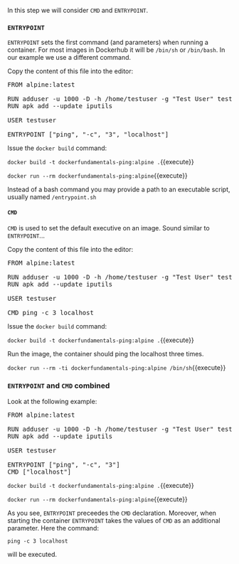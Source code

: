 In this step we will consider `CMD` and `ENTRYPOINT`.

### `ENTRYPOINT`

`ENTRYPOINT` sets the first command (and parameters) when running a container. For most images in Dockerhub it will be `/bin/sh` or `/bin/bash`. In our example we use a different command.

Copy the content of this file into the editor:

<pre class="file" data-filename="Dockerfile" data-target="replace">FROM alpine:latest

RUN adduser -u 1000 -D -h /home/testuser -g "Test User" testuser
RUN apk add --update iputils

USER testuser

ENTRYPOINT ["ping", "-c", "3", "localhost"]
</pre>

Issue the `docker build` command:

`docker build -t dockerfundamentals-ping:alpine .`{{execute}}

`docker run --rm dockerfundamentals-ping:alpine`{{execute}}

Instead of a bash command you may provide a path to an executable script, usually named `/entrypoint.sh`


#### `CMD`

`CMD` is used to set the default executive on an image. Sound similar to `ENTRYPOINT`... 

Copy the content of this file into the editor:

<pre class="file" data-filename="Dockerfile" data-target="replace">FROM alpine:latest

RUN adduser -u 1000 -D -h /home/testuser -g "Test User" testuser
RUN apk add --update iputils

USER testuser

CMD ping -c 3 localhost
</pre>

Issue the `docker build` command:

`docker build -t dockerfundamentals-ping:alpine .`{{execute}}

Run the image, the container should ping the localhost three times.

`docker run --rm -ti dockerfundamentals-ping:alpine /bin/sh`{{execute}}


### `ENTRYPOINT` and `CMD` combined

Look at the following example:

<pre class="file" data-filename="Dockerfile" data-target="replace">FROM alpine:latest

RUN adduser -u 1000 -D -h /home/testuser -g "Test User" testuser
RUN apk add --update iputils

USER testuser

ENTRYPOINT ["ping", "-c", "3"]
CMD ["localhost"]
</pre>

`docker build -t dockerfundamentals-ping:alpine .`{{execute}}

`docker run --rm dockerfundamentals-ping:alpine`{{execute}}

As you see, `ENTRYPOINT` preceedes the `CMD` declaration. Moreover, when starting the container `ENTRYPOINT` takes the values of `CMD` as an additional parameter. Here the command:

`ping -c 3 localhost`

will be executed.